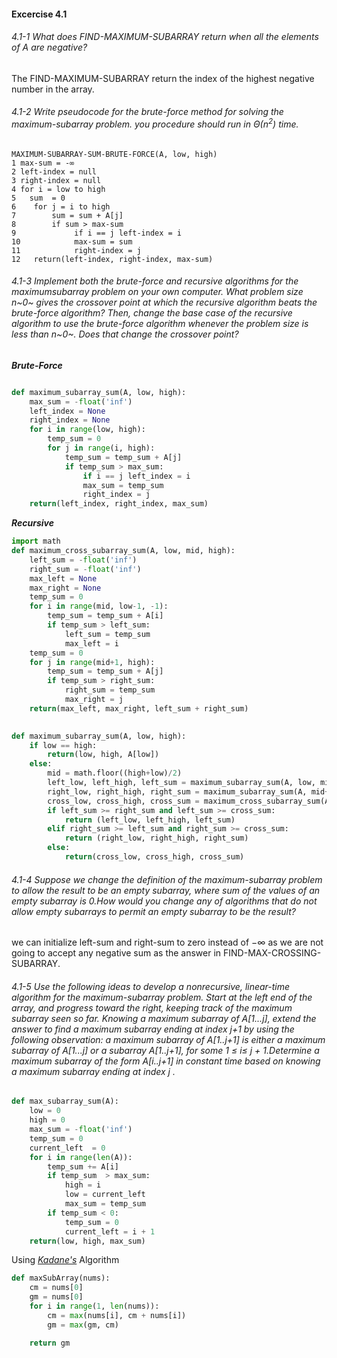 #### Excercise 4.1

###### 4.1-1 What does FIND-MAXIMUM-SUBARRAY  return when all the elements of A are negative? 

The FIND-MAXIMUM-SUBARRAY return the index of the highest negative number in the array.

###### 4.1-2 Write pseudocode for the brute-force method for solving the maximum-subarray problem. you procedure should run in $\Theta(n^2)$ time.

```
MAXIMUM-SUBARRAY-SUM-BRUTE-FORCE(A, low, high)
1 max-sum = -∞
2 left-index = null
3 right-index = null
4 for i = low to high
5   sum  = 0
6    for j = i to high
7        sum = sum + A[j]
8        if sum > max-sum
9             if i == j left-index = i
10            max-sum = sum
11            right-index = j
12   return(left-index, right-index, max-sum)
```

###### 4.1-3 Implement both the brute-force and recursive algorithms for the maximumsubarray problem on your own computer. What problem size n~0~ gives the crossover point at which the recursive algorithm beats the brute-force algorithm? Then, change the base case of the recursive algorithm to use the brute-force algorithm whenever the problem size is less than n~0~. Does that change the crossover point?


***Brute-Force***
```python

def maximum_subarray_sum(A, low, high):
    max_sum = -float('inf')
    left_index = None
    right_index = None
    for i in range(low, high):
        temp_sum = 0
        for j in range(i, high):
            temp_sum = temp_sum + A[j]
            if temp_sum > max_sum:
                if i == j left_index = i
                max_sum = temp_sum
                right_index = j
    return(left_index, right_index, max_sum)
```

***Recursive***

```python
import math
def maximum_cross_subarray_sum(A, low, mid, high):
    left_sum = -float('inf')
    right_sum = -float('inf')
    max_left = None
    max_right = None
    temp_sum = 0
    for i in range(mid, low-1, -1):
        temp_sum = temp_sum + A[i]
        if temp_sum > left_sum:
            left_sum = temp_sum
            max_left = i
    temp_sum = 0
    for j in range(mid+1, high):
        temp_sum = temp_sum + A[j]
        if temp_sum > right_sum:
            right_sum = temp_sum
            max_right = j
    return(max_left, max_right, left_sum + right_sum)
    

def maximum_subarray_sum(A, low, high):
    if low == high:
        return(low, high, A[low])
    else:
        mid = math.floor((high+low)/2)
        left_low, left_high, left_sum = maximum_subarray_sum(A, low, mid)
        right_low, right_high, right_sum = maximum_subarray_sum(A, mid+1, high)
        cross_low, cross_high, cross_sum = maximum_cross_subarray_sum(A, low, mid, high)
        if left_sum >= right_sum and left_sum >= cross_sum:
            return (left_low, left_high, left_sum)
        elif right_sum >= left_sum and right_sum >= cross_sum:
            return (right_low, right_high, right_sum)
        else:
            return(cross_low, cross_high, cross_sum)
```

###### 4.1-4 Suppose we change the definition of the maximum-subarray problem to allow the result to be an empty subarray, where sum of the values of an empty subarray is 0.How would you change any of algorithms that do not allow empty subarrays to permit an empty subarray to be the result?

we can initialize left-sum and right-sum to zero instead of −∞ as we are not going to accept any negative sum as the answer in FIND-MAX-CROSSING-SUBARRAY.

###### 4.1-5 Use the following ideas to develop a nonrecursive, linear-time algorithm for the maximum-subarray problem. Start at the left end of the array, and progress toward the right, keeping track of the maximum subarray seen so far. Knowing a maximum subarray of A[1...j], extend the answer to find a maximum subarray ending at index j+1 by using the following observation: a maximum subarray of A[1..j+1] is either a maximum subarray of A[1...j] or a subarray A[1..j+1], for some 1 $\leq$ i$\leq$  j + 1.Determine a maximum subarray of the form A[i..j+1] in constant time based on knowing a maximum subarray ending at index j .


```python
def max_subarray_sum(A):
    low = 0
    high = 0
    max_sum = -float('inf')
    temp_sum = 0
    current_left  = 0
    for i in range(len(A)):
        temp_sum += A[i]
        if temp_sum  > max_sum:
            high = i
            low = current_left
            max_sum = temp_sum
        if temp_sum < 0:
            temp_sum = 0
            current_left = i + 1
    return(low, high, max_sum)
```

Using [*Kadane's*](https://www.geeksforgeeks.org/largest-sum-contiguous-subarray/) Algorithm


```python
def maxSubArray(nums):
    cm = nums[0]
    gm = nums[0]
    for i in range(1, len(nums)):
        cm = max(nums[i], cm + nums[i])
        gm = max(gm, cm)

    return gm
```
